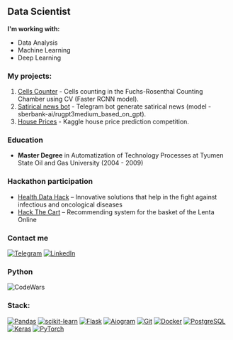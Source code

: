 ## Data Scientist
**I'm working with:**
 - Data Analysis
 - Machine Learning
 - Deep Learning

### My projects:
1. [Cells Counter](https://github.com/MaratKadyrov/Cells_counter) - Cells counting in the Fuchs-Rosenthal Counting Chamber using CV (Faster RCNN model).
2. [Satirical news bot](https://github.com/MaratKadyrov/satirical_news_bot) - Telegram bot generate satirical news (model - sberbank-ai/rugpt3medium_based_on_gpt).
3. [House Prices](https://github.com/Padavan1987/House_prices) - Kaggle house price prediction competition.


### Education 
- **Master Degree** in Automatization of Technology Processes at Tyumen State Oil and Gas University (2004 - 2009)


### Hackathon participation 
- [Health Data Hack](https://github.com/MaratKadyrov/MaratKadyrov/blob/main/Health%20Data%20Hack.pdf) – Innovative solutions that help in the fight against infectious and oncological diseases
- [Hack The Cart](https://github.com/MaratKadyrov/MaratKadyrov/blob/main/HackTheCart.pdf) – Recommending system for the basket of the Lenta Online


### Contact me 
[![Telegram](https://img.shields.io/badge/Telegram-2CA5E0?style=for-the-badge&logo=telegram&logoColor=white)](https://t.me/Marat_Kad)
[![LinkedIn](https://img.shields.io/badge/linkedin-%230077B5.svg?style=for-the-badge&logo=linkedin&logoColor=white)](https://www.linkedin.com/in/marat-kadyrov-05bb49a4)

### Python 
![CodeWars](https://www.codewars.com/users/Marat%20K/badges/large)

### Stack:
[![Pandas](https://img.shields.io/badge/pandas-%23150458.svg?style=for-the-badge&logo=pandas&logoColor=white)](https://pandas.pydata.org)
[![scikit-learn](https://img.shields.io/badge/scikit--learn-%23F7931E.svg?style=for-the-badge&logo=scikit-learn&logoColor=white)](https://scikit-learn.org/)
[![Flask](https://img.shields.io/badge/flask-%23000.svg?style=for-the-badge&logo=flask&logoColor=white)](https://flask.palletsprojects.com/en/2.0.x/)
[![Aiogram](https://img.shields.io/badge/Aiogram-2CA5E0?style=for-the-badge&logo=telegram&logoColor=white)](https://docs.aiogram.dev/)
[![Git](https://img.shields.io/badge/git-%23F05033.svg?style=for-the-badge&logo=git&logoColor=white)](https://git-scm.com)
[![Docker](https://img.shields.io/badge/docker-%230db7ed.svg?style=for-the-badge&logo=docker&logoColor=white)](https://www.docker.com)
[![PostgreSQL](https://img.shields.io/badge/postgresql-%23316192.svg?style=for-the-badge&logo=postgresql&logoColor=white)](https://www.postgresql.org)
[![Keras](https://img.shields.io/badge/Keras-%23D00000.svg?style=for-the-badge&logo=Keras&logoColor=white)](https://keras.io)
[![PyTorch](https://img.shields.io/badge/pytorch-%23D00000.svg?style=for-the-badge&logo=pytorch&logoColor=white)](https://pytorch.org/)
